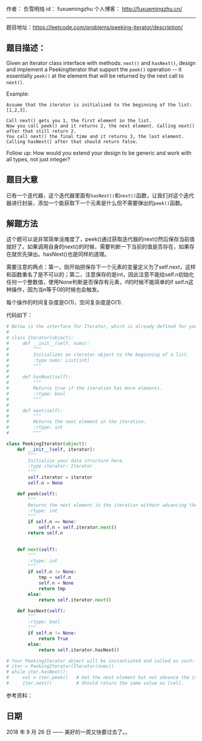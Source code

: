 作者： 		负雪明烛 
id：				fuxuemingzhu
个人博客：	http://fuxuemingzhu.cn/

---

题目地址：https://leetcode.com/problems/peeking-iterator/description/

## 题目描述：

Given an Iterator class interface with methods: ``next()`` and ``hasNext()``, design and implement a PeekingIterator that support the ``peek()`` operation -- it essentially ``peek()`` at the element that will be returned by the next call to ``next()``.

Example:

    Assume that the iterator is initialized to the beginning of the list: [1,2,3].
    
    Call next() gets you 1, the first element in the list.
    Now you call peek() and it returns 2, the next element. Calling next() after that still return 2. 
    You call next() the final time and it returns 3, the last element. 
    Calling hasNext() after that should return false.

Follow up: How would you extend your design to be generic and work with all types, not just integer?

## 题目大意

已有一个迭代器，这个迭代器里面有``hasNext()``和``next()``函数，让我们对这个迭代器进行封装，添加一个能获取下一个元素是什么但不需要弹出的``peek()``函数。

## 解题方法

这个题可以说非常简单没难度了，peek()通过获取迭代器的next()然后保存当前值就好了。如果调用自身的next()的时候，需要判断一下当前的值是否存在，如果存在就优先弹出。hasNext()也是同样的道理。

需要注意的两点：第一，刚开始把保存下一个元素的变量定义为了self.next，这样和函数重名了是不可以的；第二，注意保存的是int，因此注意不能给self.n初始化任何一个整数值，使用None判断是否保存有元素，if的时候不能简单的if self.n这种操作，因为当n等于0的时候也会触发。

每个操作的时间复杂度是O(1)，空间复杂度是O(1).

代码如下：

```python
# Below is the interface for Iterator, which is already defined for you.
#
# class Iterator(object):
#     def __init__(self, nums):
#         """
#         Initializes an iterator object to the beginning of a list.
#         :type nums: List[int]
#         """
#
#     def hasNext(self):
#         """
#         Returns true if the iteration has more elements.
#         :rtype: bool
#         """
#
#     def next(self):
#         """
#         Returns the next element in the iteration.
#         :rtype: int
#         """

class PeekingIterator(object):
    def __init__(self, iterator):
        """
        Initialize your data structure here.
        :type iterator: Iterator
        """
        self.iterator = iterator
        self.n = None

    def peek(self):
        """
        Returns the next element in the iteration without advancing the iterator.
        :rtype: int
        """
        if self.n == None:
            self.n = self.iterator.next()
        return self.n
        

    def next(self):
        """
        :rtype: int
        """
        if self.n != None:
            tmp = self.n
            self.n = None
            return tmp
        else:
            return self.iterator.next()

    def hasNext(self):
        """
        :rtype: bool
        """
        if self.n != None:
            return True
        else:
            return self.iterator.hasNext()

# Your PeekingIterator object will be instantiated and called as such:
# iter = PeekingIterator(Iterator(nums))
# while iter.hasNext():
#     val = iter.peek()   # Get the next element but not advance the iterator.
#     iter.next()         # Should return the same value as [val].
```

参考资料：


## 日期

2018 年 9 月 26 日 —— 美好的一周又快要过去了。。


  [1]: https://blog.csdn.net/fuxuemingzhu/article/details/82809923
